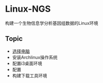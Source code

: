 # Linux-NGS

构建一个生物信息学分析基因组数据的Linux环境

## Topic

- [选择电脑](01_computer.md)
- 安装Archlinux操作系统
- 配置i3桌面环境
- 配置
- 构建下载工具环境
